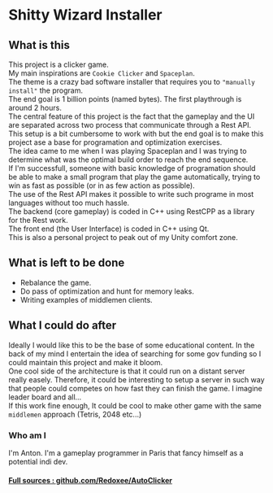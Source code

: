 # Shitty Wizard Installer

## What is this

This project is a clicker game.  
My main inspirations are ```Cookie Clicker``` and ```Spaceplan```.  
The theme is a crazy bad software installer that requires you to ```"manually install"``` the program.  
The end goal is 1 billion points (named bytes). The first playthrough is around 2 hours.  
The central feature of this project is the fact that the gameplay and the UI are separated across two process that communicate through a Rest API.  
This setup is a bit cumbersome to work with but the end goal is to make this project ase a base for programation and optimization exercises.  
The idea came to me when I was playing Spaceplan and I was trying to determine what was the optimal build order to reach the end sequence.  
If I'm successfull, someone with basic knowledge of programation should be able to make a small program that play the game automatically, trying to win as fast as possible (or in as few action as possible).  
The use of the Rest API makes it possible to write such programe in most languages without too much hassle.  
The backend (core gameplay) is coded in C++ using RestCPP as a library for the Rest work.  
The front end (the User Interface) is coded in C++ using Qt.  
This is also a personal project to peak out of my Unity comfort zone.

## What is left to be done

* Rebalance the game.
* Do pass of optimization and hunt for memory leaks.
* Writing examples of middlemen clients.

## What I could do after

Ideally I would like this to be the base of some educational content. In the back of my mind I entertain the idea of searching for some gov funding so I could maintain this project and make it bloom.  
One cool side of the architecture is that it could run on a distant server really easely. Therefore, it could be interesting to setup a server in such way that people could competes on how fast they can finish the game. I imagine leader board and all...  
If this work fine enough, It could be cool to make other game with the same ```middlemen``` approach (Tetris, 2048 etc...)

### Who am I  
I'm Anton. I'm a gameplay programmer in Paris that fancy himself as a potential indi dev.

#### [Full sources : github.com/Redoxee/AutoClicker](https://github.com/Redoxee/AutoClicker)
